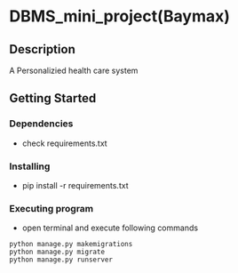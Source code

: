 # DBMS_mini_project(Baymax)

## Description

A Personalizied health care system

## Getting Started

### Dependencies

* check requirements.txt

### Installing

* pip install -r requirements.txt

### Executing program

* open terminal and execute following commands

```
python manage.py makemigrations
python manage.py migrate
python manage.py runserver
```


